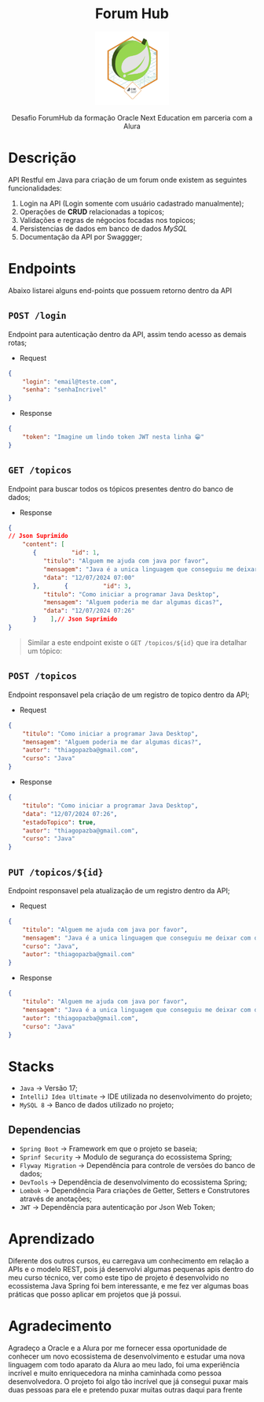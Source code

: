 <h1 style="text-align: center">Forum Hub</h1>    

<p align="center"><img style="width: 150px" src="Badge-Spring.png"></p>    

<p align="center">Desafio ForumHub da formação Oracle Next Education em parceria com a Alura</p>    

# Descrição

API Restful em Java para criação de um forum onde existem as seguintes funcionalidades:
1. Login na API (Login somente com usuário cadastrado manualmente);
2. Operações de **CRUD** relacionadas a topicos;
3. Validações e regras de négocios focadas nos topicos;
4. Persistencias de dados em banco de dados _MySQL_
5. Documentação da API por Swaggger;

# Endpoints

Abaixo listarei alguns end-points que possuem retorno dentro da API

## `POST /login`

Endpoint para autenticação dentro da API, assim tendo acesso as demais rotas;

- Request
```json  
{  
    "login": "email@teste.com",  
    "senha": "senhaIncrivel"  
}  
```  

-  Response
```json  
{  
    "token": "Imagine um lindo token JWT nesta linha 😁"  
}  
```  

## `GET /topicos`
Endpoint para buscar todos os tópicos presentes dentro do banco de dados;

- Response
```json  
{  
// Json Suprimido  
    "content": [  
       {          "id": 1,  
          "titulo": "Alguem me ajuda com java por favor",  
          "mensagem": "Java é a unica linguagem que conseguiu me deixar com dor de cabeça, eu não estou realmente aguentando mais isto",  
          "data": "12/07/2024 07:00"  
       },       {          "id": 3,  
          "titulo": "Como iniciar a programar Java Desktop",  
          "mensagem": "Alguem poderia me dar algumas dicas?",  
          "data": "12/07/2024 07:26"  
       }    ],// Json Suprimido  
}  
```  


> Similar a este endpoint existe o `GET /topicos/${id}` que ira detalhar um tópico:

## `POST /topicos`

Endpoint responsavel pela criação de um registro de topico dentro da API;

- Request
```json  
{  
    "titulo": "Como iniciar a programar Java Desktop",  
    "mensagem": "Alguem poderia me dar algumas dicas?",  
    "autor": "thiagopazba@gmail.com",  
    "curso": "Java"  
}  
```  

- Response
```json  
{  
    "titulo": "Como iniciar a programar Java Desktop",  
    "data": "12/07/2024 07:26",  
    "estadoTopico": true,  
    "autor": "thiagopazba@gmail.com",  
    "curso": "Java"  
}  
```  


## `PUT /topicos/${id}`

Endpoint responsavel pela atualização de um registro dentro da API;

- Request
```json
{
	"titulo": "Alguem me ajuda com java por favor",
	"mensagem": "Java é a unica linguagem que conseguiu me deixar com dor de cabeça, eu não estou realmente aguentando mais isto",
	"curso": "Java",
	"autor": "thiagopazba@gmail.com"
}
```

- Response
```json
{
	"titulo": "Alguem me ajuda com java por favor",
	"mensagem": "Java é a unica linguagem que conseguiu me deixar com dor de cabeça, eu não estou realmente aguentando mais isto",
	"autor": "thiagopazba@gmail.com",
	"curso": "Java"
}
```
# Stacks

- `Java` -> Versão 17;
- `IntelliJ Idea Ultimate` -> IDE utilizada no desenvolvimento do projeto;
- `MySQL 8` -> Banco de dados utilizado no projeto;
## Dependencias
- `Spring Boot` -> Framework em que o projeto se baseia;
- `Sprinf Security` -> Modulo de segurança do ecossistema Spring;
- `Flyway Migration` -> Dependência para controle de versões do banco de dados;
- `DevTools` -> Dependência de desenvolvimento do ecossistema Spring;
- `Lombok` -> Dependência Para criações de Getter, Setters e Construtores através de anotações;
- `JWT` -> Dependência para autenticação por Json Web Token;

# Aprendizado
Diferente dos outros cursos, eu carregava um conhecimento em relação a APIs e o modelo REST, pois já desenvolvi algumas pequenas apis dentro do meu curso técnico, ver como este tipo de projeto é desenvolvido no ecossistema Java Spring foi bem interessante, e me fez ver algumas boas práticas que posso aplicar em projetos que já possui.

# Agradecimento
Agradeço a Oracle e a Alura por me fornecer essa oportunidade de conhecer um novo ecossistema de desenvolvimento e estudar uma nova linguagem com todo aparato da Alura ao meu lado, foi uma experiência incrível e muito enriquecedora na minha caminhada como pessoa desenvolvedora. O projeto foi algo tão incrível que já consegui puxar mais duas pessoas para ele e pretendo puxar muitas outras daqui para frente